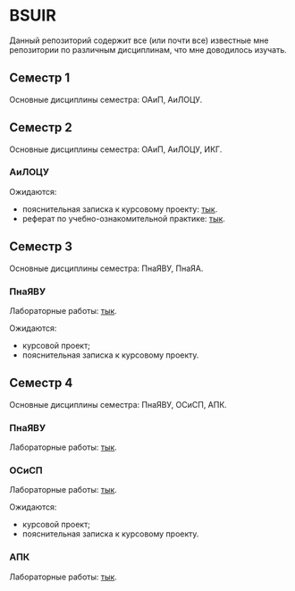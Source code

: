 # BSUIR
Данный репозиторий содержит все (или почти все) известные мне репозитории по различным дисциплинам, что мне доводилось изучать.

## Семестр 1
Основные дисциплины семестра: ОАиП, АиЛОЦУ.

## Семестр 2
Основные дисциплины семестра: ОАиП, АиЛОЦУ, ИКГ.
### АиЛОЦУ
Ожидаются:
- пояснительная записка к курсовому проекту: [тык](https://github.com/Qurcaivel/ALFoDD).
- реферат по учебно-ознакомительной практике: [тык](https://github.com/Qurcaivel/ALFoDD-IP).

## Семестр 3
Основные дисциплины семестра: ПнаЯВУ, ПнаЯА.
### ПнаЯВУ
Лабораторные работы: [тык](https://github.com/Qurcaivel/PiHLL-CPP).

Ожидаются:
- курсовой проект;
- пояснительная записка к курсовому проекту.

## Семестр 4
Основные дисциплины семестра: ПнаЯВУ, ОСиСП, АПК.
### ПнаЯВУ
Лабораторные работы: [тык](https://github.com/Qurcaivel/PiHLL-JAVA).
### ОСиСП
Лабораторные работы: [тык](https://github.com/Qurcaivel/OS-SP).

Ожидаются:
- курсовой проект;
- пояснительная записка к курсовому проекту.
### АПК
Лабораторные работы: [тык](https://github.com/Qurcaivel/PCA).

